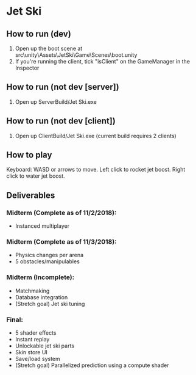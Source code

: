 # Jet Ski
## How to run (dev)
1. Open up the boot scene at src\unity\Assets\JetSki\Game\Scenes\boot.unity
2. If you're running the client, tick "isClient" on the GameManager in the Inspector
## How to run (not dev [server])
1. Open up ServerBuild/Jet Ski.exe
## How to run (not dev [client])
1. Open up ClientBuild/Jet Ski.exe (current build requires 2 clients)
## How to play
Keyboard: WASD or arrows to move. Left click to rocket jet boost. Right click to water jet boost.
## Deliverables
### Midterm (Complete as of 11/2/2018): 
* Instanced multiplayer
### Midterm (Complete as of 11/3/2018): 
* Physics changes per arena
* 5 obstacles/manipulables
### Midterm (Incomplete): 
* Matchmaking
* Database integration
* (Stretch goal) Jet ski tuning
### Final:
* 5 shader effects
* Instant replay
* Unlockable jet ski parts
* Skin store UI
* Save/load system
* (Stretch goal) Parallelized prediction using a compute shader
